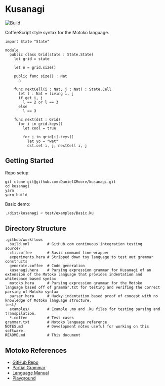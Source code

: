 Kusanagi
========

[![Build](https://github.com/DanielXMoore/kusanagi/actions/workflows/build.yml/badge.svg)](https://github.com/DanielXMoore/kusanagi/actions/workflows/build.yml)

CoffeeScript style syntax for the Motoko language.

```
import State "State"

module
  public class Grid(state : State.State)
    let grid = state

    let n = grid.size()

    public func size() : Nat
      n

    func nextCell(i : Nat, j : Nat) : State.Cell
      let l : Nat = living i, j
      if get i, j
        l == 2 or l == 3
      else
        l == 3

    func next(dst : Grid)
      for i in grid.keys()
        let cool = true

        for j in grid[i].keys()
          let yo = "wat"
          dst.set i, j, nextCell i, j

```

Getting Started
---------------

Repo setup:
```
git clone git@github.com:DanielXMoore/kusanagi.git
cd kusanagi
yarn
yarn build
```

Basic demo:

```bash
./dist/kusanagi < test/examples/Basic.ku
```

Directory Structure
-------------------

```text
.github/workflows
  build.yml        # GitHub.com continuous integration testing
source/
  cli.coffee       # Basic command line wrapper
  experiments.hera # Stripped down toy language to test out grammar constructs
  generate.coffee  # Code generation
  kusanagi.hera    # Parsing expression grammar for Kusanagi of an extension of the Motoko language that provides indentation and whitespace based syntax
  motoko.hera      # Parsing expression grammar for the Motoko language based off of grammar.txt for testing and verifing the correct parsing of Motoko syntax
  parser.hera      # Hacky indentation based proof of concept with no knowledge of Motoko language structure.
test/
  examples/        # Example .mo and .ku files for testing parsing and transpilation.
  *.coffee         # Test cases
grammar.txt        # Motoko language reference
NOTES.md           # Development notes useful for working on this software.
README.md          # This document
```

Motoko References
-----------------

- [GitHub Repo](https://github.com/dfinity/motoko)
- [Partial Grammar](https://github.com/dfinity/motoko/blob/master/doc/modules/language-guide/examples/grammar.txt)
- [Language Manual](https://github.com/dfinity/motoko/blob/master/doc/modules/language-guide/pages/language-manual.adoc)
- [Playground](https://m7sm4-2iaaa-aaaab-qabra-cai.raw.ic0.app/)
